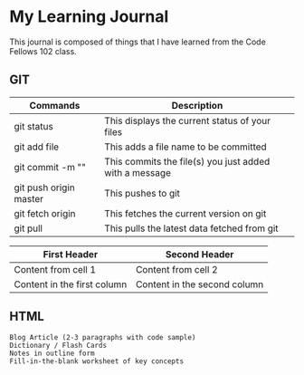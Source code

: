 # My Learning Journal

This journal is composed of things that I have learned from the Code Fellows 102 class.

## GIT

Commands | Description
---------|-------------
git status | This displays the current status of your files
git add file | This adds a file name to be committed
git commit -m "" | This commits the file(s) you just added with a message
git push origin master | This pushes to git
git fetch origin | This fetches the current version on git
git pull | This pulls the latest data fetched from git


First Header | Second Header
------------ | -------------
Content from cell 1 | Content from cell 2
Content in the first column | Content in the second column

## HTML





    Blog Article (2-3 paragraphs with code sample)
    Dictionary / Flash Cards
    Notes in outline form
    Fill-in-the-blank worksheet of key concepts
